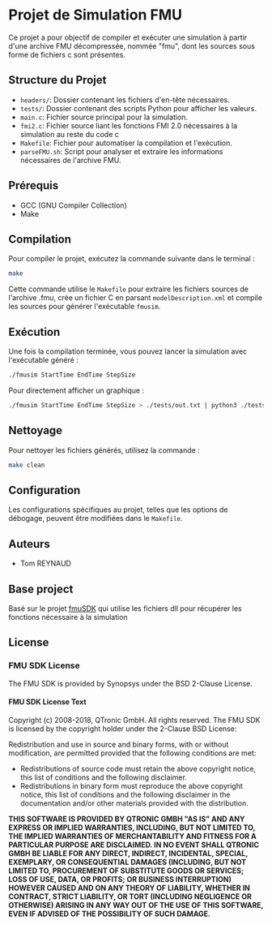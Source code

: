 # Projet de Simulation FMU

Ce projet a pour objectif de compiler et exécuter une simulation à partir d'une archive FMU décompressée, nommée "fmu", dont les sources sous forme de fichiers c sont présentes.

## Structure du Projet

- `headers/`: Dossier contenant les fichiers d'en-tête nécessaires.
- `tests/`: Dossier contenant des scripts Python pour afficher les valeurs.
- `main.c`: Fichier source principal pour la simulation.
- `fmi2.c`: Fichier source liant les fonctions FMI 2.0 nécessaires à la simulation au reste du code c
- `Makefile`: Fichier pour automatiser la compilation et l'exécution.
- `parseFMU.sh`: Script pour analyser et extraire les informations nécessaires de l'archive FMU.

## Prérequis

- GCC (GNU Compiler Collection)
- Make

## Compilation

Pour compiler le projet, exécutez la commande suivante dans le terminal :

```sh
make
```

Cette commande utilise le `Makefile` pour extraire les fichiers sources de l'archive .fmu, crée un fichier C en parsant `modelDescription.xml` et compile les sources pour générer l'exécutable `fmusim`.

## Exécution

Une fois la compilation terminée, vous pouvez lancer la simulation avec l'exécutable généré :

```sh
./fmusim StartTime EndTime StepSize
```

Pour directement afficher un graphique :
```sh
./fmusim StartTime EndTime StepSize > ./tests/out.txt | python3 ./tests/plot.py
```

## Nettoyage

Pour nettoyer les fichiers générés, utilisez la commande :

```sh
make clean
```

## Configuration

Les configurations spécifiques au projet, telles que les options de débogage, peuvent être modifiées dans le `Makefile`.

## Auteurs

- Tom REYNAUD

## Base project
Basé sur le projet [fmuSDK](https://github.com/qtronic/fmusdk) qui utilise les fichiers dll pour récupérer les fonctions nécessaire à la simulation

## License

### FMU SDK License

The FMU SDK is provided by Synopsys under the BSD 2-Clause License.

#### FMU SDK License Text

Copyright (c) 2008-2018, QTronic GmbH. All rights reserved. The FMU SDK is licensed by the copyright holder under the 2-Clause BSD License:

Redistribution and use in source and binary forms, with or without modification, are permitted provided that the following conditions are met:

- Redistributions of source code must retain the above copyright notice, this list of conditions and the following disclaimer.
- Redistributions in binary form must reproduce the above copyright notice, this list of conditions and the following disclaimer in the documentation and/or other materials provided with the distribution.

**THIS SOFTWARE IS PROVIDED BY QTRONIC GMBH "AS IS" AND ANY EXPRESS OR IMPLIED WARRANTIES, INCLUDING, BUT NOT LIMITED TO, THE IMPLIED WARRANTIES OF MERCHANTABILITY AND FITNESS FOR A PARTICULAR PURPOSE ARE DISCLAIMED. IN NO EVENT SHALL QTRONIC GMBH BE LIABLE FOR ANY DIRECT, INDIRECT, INCIDENTAL, SPECIAL, EXEMPLARY, OR CONSEQUENTIAL DAMAGES (INCLUDING, BUT NOT LIMITED TO, PROCUREMENT OF SUBSTITUTE GOODS OR SERVICES; LOSS OF USE, DATA, OR PROFITS; OR BUSINESS INTERRUPTION) HOWEVER CAUSED AND ON ANY THEORY OF LIABILITY, WHETHER IN CONTRACT, STRICT LIABILITY, OR TORT (INCLUDING NEGLIGENCE OR OTHERWISE) ARISING IN ANY WAY OUT OF THE USE OF THIS SOFTWARE, EVEN IF ADVISED OF THE POSSIBILITY OF SUCH DAMAGE.**
